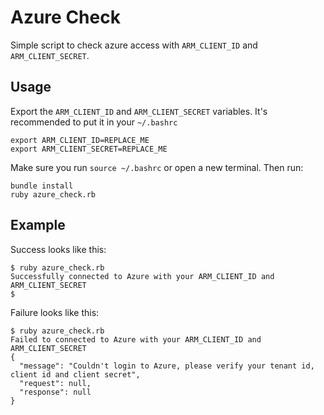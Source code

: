 # Azure Check

Simple script to check azure access with `ARM_CLIENT_ID` and `ARM_CLIENT_SECRET`.

## Usage

Export the `ARM_CLIENT_ID` and `ARM_CLIENT_SECRET` variables.  It's recommended to put it in your `~/.bashrc`

    export ARM_CLIENT_ID=REPLACE_ME
    export ARM_CLIENT_SECRET=REPLACE_ME

Make sure you run `source ~/.bashrc` or open a new terminal. Then run:

    bundle install
    ruby azure_check.rb

## Example

Success looks like this:

    $ ruby azure_check.rb
    Successfully connected to Azure with your ARM_CLIENT_ID and ARM_CLIENT_SECRET
    $

Failure looks like this:

    $ ruby azure_check.rb
    Failed to connected to Azure with your ARM_CLIENT_ID and ARM_CLIENT_SECRET
    {
      "message": "Couldn't login to Azure, please verify your tenant id, client id and client secret",
      "request": null,
      "response": null
    }